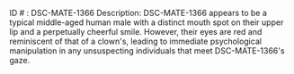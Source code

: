 ID # : DSC-MATE-1366
Description: DSC-MATE-1366 appears to be a typical middle-aged human male with a distinct mouth spot on their upper lip and a perpetually cheerful smile. However, their eyes are red and reminiscent of that of a clown's, leading to immediate psychological manipulation in any unsuspecting individuals that meet DSC-MATE-1366's gaze.